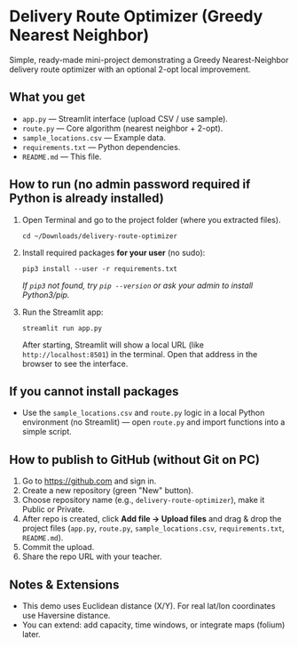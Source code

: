 # Delivery Route Optimizer (Greedy Nearest Neighbor)

Simple, ready-made mini-project demonstrating a Greedy Nearest-Neighbor delivery route optimizer with an optional 2-opt local improvement.

## What you get
- `app.py` — Streamlit interface (upload CSV / use sample).
- `route.py` — Core algorithm (nearest neighbor + 2-opt).
- `sample_locations.csv` — Example data.
- `requirements.txt` — Python dependencies.
- `README.md` — This file.

## How to run (no admin password required if Python is already installed)
1. Open Terminal and go to the project folder (where you extracted files).
   ```
   cd ~/Downloads/delivery-route-optimizer
   ```
2. Install required packages **for your user** (no sudo):
   ```
   pip3 install --user -r requirements.txt
   ```
   *If `pip3` not found, try `pip --version` or ask your admin to install Python3/pip.*

3. Run the Streamlit app:
   ```
   streamlit run app.py
   ```
   After starting, Streamlit will show a local URL (like `http://localhost:8501`) in the terminal. Open that address in the browser to see the interface.

## If you cannot install packages
- Use the `sample_locations.csv` and `route.py` logic in a local Python environment (no Streamlit) — open `route.py` and import functions into a simple script.

## How to publish to GitHub (without Git on PC)
1. Go to https://github.com and sign in.
2. Create a new repository (green "New" button).
3. Choose repository name (e.g., `delivery-route-optimizer`), make it Public or Private.
4. After repo is created, click **Add file → Upload files** and drag & drop the project files (`app.py`, `route.py`, `sample_locations.csv`, `requirements.txt`, `README.md`).
5. Commit the upload.
6. Share the repo URL with your teacher.

## Notes & Extensions
- This demo uses Euclidean distance (X/Y). For real lat/lon coordinates use Haversine distance.
- You can extend: add capacity, time windows, or integrate maps (folium) later.
